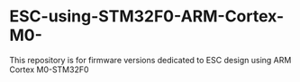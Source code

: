 # ESC-using-STM32F0-ARM-Cortex-M0-
This repository is for firmware versions dedicated to ESC design using ARM Cortex M0-STM32F0

